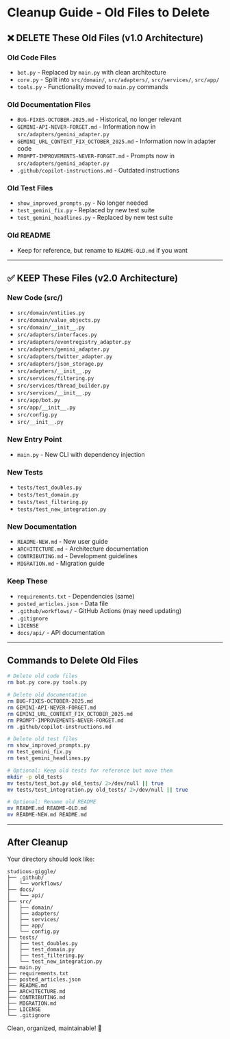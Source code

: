 # Cleanup Guide - Old Files to Delete

## ❌ DELETE These Old Files (v1.0 Architecture)

### Old Code Files
- `bot.py` - Replaced by `main.py` with clean architecture
- `core.py` - Split into `src/domain/`, `src/adapters/`, `src/services/`, `src/app/`
- `tools.py` - Functionality moved to `main.py` commands

### Old Documentation Files  
- `BUG-FIXES-OCTOBER-2025.md` - Historical, no longer relevant
- `GEMINI-API-NEVER-FORGET.md` - Information now in `src/adapters/gemini_adapter.py`
- `GEMINI_URL_CONTEXT_FIX_OCTOBER_2025.md` - Information now in adapter code
- `PROMPT-IMPROVEMENTS-NEVER-FORGET.md` - Prompts now in `src/adapters/gemini_adapter.py`
- `.github/copilot-instructions.md` - Outdated instructions

### Old Test Files
- `show_improved_prompts.py` - No longer needed
- `test_gemini_fix.py` - Replaced by new test suite
- `test_gemini_headlines.py` - Replaced by new test suite

### Old README
- Keep for reference, but rename to `README-OLD.md` if you want

---

## ✅ KEEP These Files (v2.0 Architecture)

### New Code (src/)
- `src/domain/entities.py`
- `src/domain/value_objects.py`
- `src/domain/__init__.py`
- `src/adapters/interfaces.py`
- `src/adapters/eventregistry_adapter.py`
- `src/adapters/gemini_adapter.py`
- `src/adapters/twitter_adapter.py`
- `src/adapters/json_storage.py`
- `src/adapters/__init__.py`
- `src/services/filtering.py`
- `src/services/thread_builder.py`
- `src/services/__init__.py`
- `src/app/bot.py`
- `src/app/__init__.py`
- `src/config.py`
- `src/__init__.py`

### New Entry Point
- `main.py` - New CLI with dependency injection

### New Tests
- `tests/test_doubles.py`
- `tests/test_domain.py`
- `tests/test_filtering.py`
- `tests/test_new_integration.py`

### New Documentation
- `README-NEW.md` - New user guide
- `ARCHITECTURE.md` - Architecture documentation
- `CONTRIBUTING.md` - Development guidelines
- `MIGRATION.md` - Migration guide

### Keep These
- `requirements.txt` - Dependencies (same)
- `posted_articles.json` - Data file
- `.github/workflows/` - GitHub Actions (may need updating)
- `.gitignore`
- `LICENSE`
- `docs/api/` - API documentation

---

## Commands to Delete Old Files

```bash
# Delete old code files
rm bot.py core.py tools.py

# Delete old documentation
rm BUG-FIXES-OCTOBER-2025.md
rm GEMINI-API-NEVER-FORGET.md
rm GEMINI_URL_CONTEXT_FIX_OCTOBER_2025.md
rm PROMPT-IMPROVEMENTS-NEVER-FORGET.md
rm .github/copilot-instructions.md

# Delete old test files
rm show_improved_prompts.py
rm test_gemini_fix.py
rm test_gemini_headlines.py

# Optional: Keep old tests for reference but move them
mkdir -p old_tests
mv tests/test_bot.py old_tests/ 2>/dev/null || true
mv tests/test_integration.py old_tests/ 2>/dev/null || true

# Optional: Rename old README
mv README.md README-OLD.md
mv README-NEW.md README.md
```

---

## After Cleanup

Your directory should look like:

```
studious-giggle/
├── .github/
│   └── workflows/
├── docs/
│   └── api/
├── src/
│   ├── domain/
│   ├── adapters/
│   ├── services/
│   ├── app/
│   └── config.py
├── tests/
│   ├── test_doubles.py
│   ├── test_domain.py
│   ├── test_filtering.py
│   └── test_new_integration.py
├── main.py
├── requirements.txt
├── posted_articles.json
├── README.md
├── ARCHITECTURE.md
├── CONTRIBUTING.md
├── MIGRATION.md
├── LICENSE
└── .gitignore
```

Clean, organized, maintainable! 🎉
